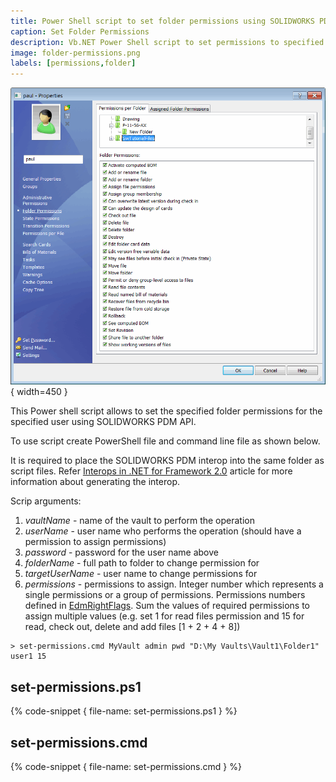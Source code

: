 ```yaml
---
title: Power Shell script to set folder permissions using SOLIDWORKS PDM API
caption: Set Folder Permissions
description: Vb.NET Power Shell script to set permissions to specified folder for specified user using SOLIDWORKS PDM API
image: folder-permissions.png
labels: [permissions,folder]
---
```

![Folder permissions in SOLIDWORKS PDM Administration panel](folder-permissions.png){ width=450 }

This Power shell script allows to set the specified folder permissions for the specified user using SOLIDWORKS PDM API.

To use script create PowerShell file and command line file as shown below.

It is required to place the SOLIDWORKS PDM interop into the same folder as script files. Refer [Interops in .NET for Framework 2.0](/solidworks-pdm-api/getting-started#framework-20-or-older) article for more information about generating the interop.

Scrip arguments:

1. *vaultName* - name of the vault to perform the operation
1. *userName* - user name who performs the operation (should have a permission to assign permissions)
1. *password* - password for the user name above
1. *folderName* - full path to folder to change permission for
1. *targetUserName* - user name to change permissions for
1. *permissions* - permissions to assign. Integer number which represents a single permissions or a group of permissions. Permissions numbers defined in [EdmRightFlags](http://help.solidworks.com/2018/english/api/epdmapi/EPDM.Interop.epdm~EPDM.Interop.epdm.EdmRightFlags.html). Sum the values of required permissions to assign multiple values (e.g. set 1 for read files permission and 15 for read, check out, delete and add files [1 + 2 + 4 + 8])

~~~
> set-permissions.cmd MyVault admin pwd "D:\My Vaults\Vault1\Folder1" user1 15
~~~

## set-permissions.ps1

{% code-snippet { file-name: set-permissions.ps1 } %}

## set-permissions.cmd

{% code-snippet { file-name: set-permissions.cmd } %}

